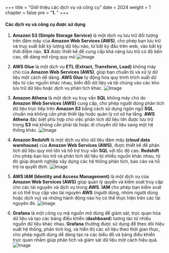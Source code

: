 +++
title = "Giới thiệu các dịch vụ và công cụ"
date = 2024
weight = 1
chapter = false
pre = "<b>1. </b>"
+++

#### Các dịch vụ và công cụ được sử dụng

1. **Amazon S3 (Simple Storage Service)** là một dịch vụ lưu trữ đối tượng trên đám mây của **Amazon Web Services (AWS)**, cho phép bạn lưu trữ và truy xuất bất kỳ lượng dữ liệu nào, từ bất kỳ đâu trên web, vào bất kỳ thời điểm nào. **S3** được thiết kế để cung cấp khả năng lưu trữ có độ bền cao, dễ dàng mở rộng quy mô
![Image](/Workshop-2/images/1/S3.png?width=5pc)

2. **AWS Glue** là một dịch vụ **ETL (Extract, Transform, Load)** không máy chủ của **Amazon Web Services (AWS)**, giúp bạn chuẩn bị và xử lý dữ liệu một cách dễ dàng. **AWS Glue** tự động hóa quy trình trích xuất dữ liệu từ các nguồn khác nhau, biến đổi dữ liệu và tải chúng vào các kho lưu trữ dữ liệu hoặc dịch vụ phân tích khác.
![Image](/Workshop-2/images/1/glue.png?width=5pc)

3. **Amazon Athena** là một dịch vụ truy vấn **SQL** không máy chủ do **Amazon Web Services (AWS)** cung cấp, cho phép người dùng phân tích dữ liệu trực tiếp trên **Amazon S3** bằng cách sử dụng ngôn ngữ **SQL** chuẩn mà không cần phải thiết lập hoặc quản lý cơ sở hạ tầng. **AWS Athena** đặc biệt phù hợp cho việc phân tích dữ liệu lớn được lưu trữ trong **S3** mà không cần phải tải hoặc di chuyển dữ liệu sang một hệ thống khác.
![Image](/Workshop-2/images/1/athena.png?width=5pc)

4. **Amazon Redshift** là một dịch vụ kho dữ liệu đám mây **(cloud data warehouse)** của **Amazon Web Services (AWS)**, được thiết kế để phân tích dữ liệu quy mô lớn và hỗ trợ truy vấn **SQL** với tốc độ cao. **Redshift** cho phép bạn lưu trữ và phân tích dữ liệu từ nhiều nguồn khác nhau, từ đó giúp doanh nghiệp xây dựng các hệ thống phân tích, báo cáo và hỗ trợ ra quyết định.
![Image](/Workshop-2/images/1/redshift.png?width=5pc)

5. **AWS IAM (Identity and Access Management)** là một dịch vụ của **Amazon Web Services (AWS)** giúp quản lý quyền và kiểm soát truy cập cho các tài nguyên và dịch vụ trong **AWS**. **IAM** cho phép bạn kiểm soát ai có thể truy cập vào tài nguyên **AWS** (người dùng, nhóm người dùng hoặc dịch vụ) và những hành động nào họ có thể thực hiện trên các tài nguyên đó.
![Image](/Workshop-2/images/1/IAM.png?width=5pc)

6. **Grafana** là một công cụ mã nguồn mở dùng để giám sát, trực quan hóa dữ liệu và tạo các bảng điều khiển (**dashboard**) tương tác từ nhiều nguồn dữ liệu khác nhau. **Grafana** thường được sử dụng để theo dõi hiệu suất hệ thống, phân tích log, và hiển thị các số liệu theo thời gian thực, cho phép người dùng dễ dàng tạo ra các biểu đồ và bảng điều khiển trực quan nhằm giúp phân tích và giám sát dữ liệu một cách hiệu quả.
![Image](/Workshop-2/images/1/grafana.png?width=5pc)
